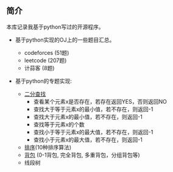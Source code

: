 ## 简介

本库记录我基于python写过的开源程序。

- 基于python实现的OJ上的一些题目汇总。
    + codeforces (51题)
    + leetcode (207题)
    + 计蒜客 (8题)

- 基于python的专题实现:
    + [二分查找](https://github.com/zhulf0804/Coding.Python/tree/master/binary_search)
        - 查看某个元素x是否存在，若存在返回YES，否则返回NO
        - 查找大于等于元素x的最小值，若不存在，则返回-1
        - 查找大于元素x的最小值，若不存在，则返回-1
        - 查找等于元素x的个数
        - 查找小于等于元素x的最大值，若不存在，则返回-1
        - 查找小于元素x的最大值，若不存在，则返回-1
    + [排序](https://github.com/zhulf0804/Coding.Python/tree/master/sort)(10种排序算法)
    + [背包](https://github.com/zhulf0804/Coding.Python/tree/master/knapsack) (0-1背包, 完全背包, 多重背包，分组背包等)
    + 线段树